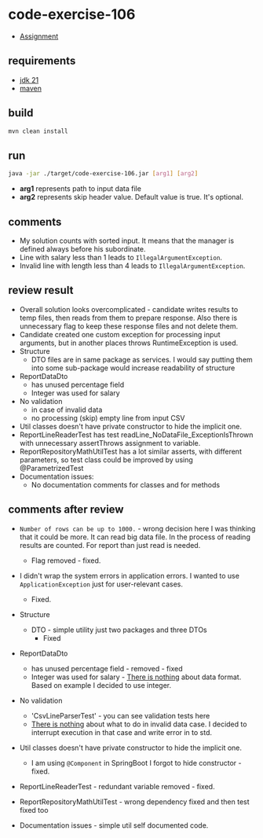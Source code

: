 # code-exercise-106

- [Assignment](./ASSIGNMENT.md)

## requirements

- [jdk 21](https://adoptium.net/)
- [maven](https://maven.apache.org/)

## build

```bash
mvn clean install
```

## run

```bash
java -jar ./target/code-exercise-106.jar [arg1] [arg2]
```

- **arg1** represents path to input data file
- **arg2** represents skip header value. Default value is true. It's optional.

## comments

- My solution counts with sorted input. It means that the manager is defined always before his subordinate.
- Line with salary less than 1 leads to `IllegalArgumentException`.
- Invalid line with length less than 4 leads to `IllegalArgumentException`.

## review result

- Overall solution looks overcomplicated - candidate writes results to temp files, then reads from them to prepare
  response. Also there is unnecessary flag to keep these response files and not delete them.
- Candidate created one custom exception for processing input arguments, but in another places throws RuntimeException
  is used.
- Structure
    - DTO files are in same package as services. I would say putting them into some sub-package would increase
      readability of structure
- ReportDataDto
    - has unused percentage field
    - Integer was used for salary
- No validation
    - in case of invalid data
    - no processing (skip) empty line from input CSV
- Util classes doesn't have private constructor to hide the implicit one.
- ReportLineReaderTest has test readLine_NoDataFile_ExceptionIsThrown with unnecessary assertThrows assignment to
  variable.
- ReportRepositoryMathUtilTest has a lot similar asserts, with different parameters, so test class could be improved by
  using @ParametrizedTest
- Documentation issues:
    - No documentation comments for classes and for methods

## comments after review

- `Number of rows can be up to 1000.` - wrong decision here I was thinking that it could be more. It can read big data
  file. In the process of reading results are counted. For report than just read is needed.
    - Flag removed - fixed.

- I didn't wrap the system errors in application errors. I wanted to use `ApplicationException` just for user-relevant
  cases.
    - Fixed.

- Structure
    - DTO - simple utility just two packages and three DTOs
        - Fixed

- ReportDataDto
    - has unused percentage field - removed - fixed
    - Integer was used for salary - [There is nothing](ASSIGNMENT.md) about data format. Based on example I decided to
      use integer.

- No validation
    - 'CsvLineParserTest' - you can see validation tests here
    - [There is nothing](ASSIGNMENT.md) about what to do in invalid data case. I decided to interrupt execution in that
      case and write error in to std.

- Util classes doesn't have private constructor to hide the implicit one.
    - I am using `@Component` in SpringBoot I forgot to hide constructor - fixed.

- ReportLineReaderTest - redundant variable removed - fixed.

- ReportRepositoryMathUtilTest - wrong dependency fixed and then test fixed too

- Documentation issues - simple util self documented code.
